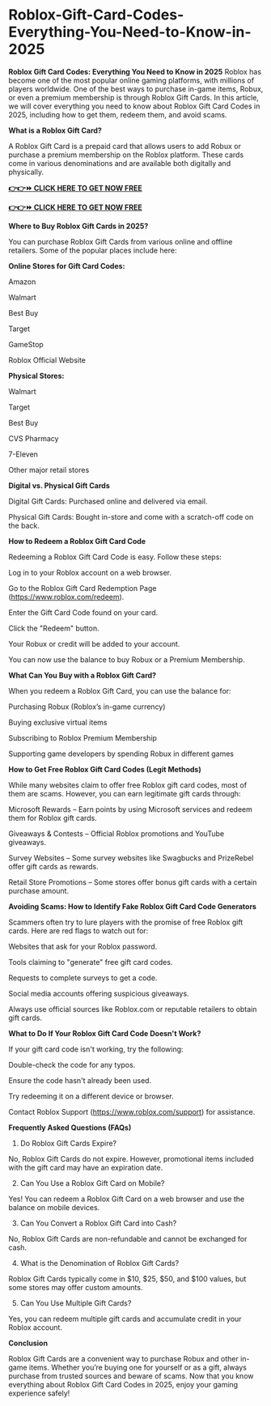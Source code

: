 # Roblox-Gift-Card-Codes-Everything-You-Need-to-Know-in-2025
**Roblox Gift Card Codes: Everything You Need to Know in 2025**
Roblox has become one of the most popular online gaming platforms, with millions of players worldwide. One of the best ways to purchase in-game items, Robux, or even a premium membership is through Roblox Gift Cards. In this article, we will cover everything you need to know about Roblox Gift Card Codes in 2025, including how to get them, redeem them, and avoid scams.

**What is a Roblox Gift Card?**

A Roblox Gift Card is a prepaid card that allows users to add Robux or purchase a premium membership on the Roblox platform. These cards come in various denominations and are available both digitally and physically.

**[👉👉⏩ CLICK HERE TO GET NOW FREE](https://giftcardzoneusa.com/alloffer/alloffercard.html)**

**[👉👉⏩ CLICK HERE TO GET NOW FREE](https://giftcardzoneusa.com/alloffer/alloffercard.html)**

**Where to Buy Roblox Gift Cards in 2025?**

You can purchase Roblox Gift Cards from various online and offline retailers. Some of the popular places include here:

**Online Stores for Gift Card Codes:**

Amazon

Walmart

Best Buy

Target

GameStop

Roblox Official Website

**Physical Stores:**

Walmart

Target

Best Buy

CVS Pharmacy

7-Eleven

Other major retail stores

**Digital vs. Physical Gift Cards**

Digital Gift Cards: Purchased online and delivered via email.

Physical Gift Cards: Bought in-store and come with a scratch-off code on the back.

**How to Redeem a Roblox Gift Card Code**

Redeeming a Roblox Gift Card Code is easy. Follow these steps:

Log in to your Roblox account on a web browser.

Go to the Roblox Gift Card Redemption Page (https://www.roblox.com/redeem).

Enter the Gift Card Code found on your card.

Click the "Redeem" button.

Your Robux or credit will be added to your account.

You can now use the balance to buy Robux or a Premium Membership.

**What Can You Buy with a Roblox Gift Card?**

When you redeem a Roblox Gift Card, you can use the balance for:

Purchasing Robux (Roblox’s in-game currency)

Buying exclusive virtual items

Subscribing to Roblox Premium Membership

Supporting game developers by spending Robux in different games

**How to Get Free Roblox Gift Card Codes (Legit Methods)**

While many websites claim to offer free Roblox gift card codes, most of them are scams. However, you can earn legitimate gift cards through:

Microsoft Rewards – Earn points by using Microsoft services and redeem them for Roblox gift cards.

Giveaways & Contests – Official Roblox promotions and YouTube giveaways.

Survey Websites – Some survey websites like Swagbucks and PrizeRebel offer gift cards as rewards.

Retail Store Promotions – Some stores offer bonus gift cards with a certain purchase amount.

**Avoiding Scams: How to Identify Fake Roblox Gift Card Code Generators**

Scammers often try to lure players with the promise of free Roblox gift cards. Here are red flags to watch out for:

Websites that ask for your Roblox password.

Tools claiming to "generate" free gift card codes.

Requests to complete surveys to get a code.

Social media accounts offering suspicious giveaways.

Always use official sources like Roblox.com or reputable retailers to obtain gift cards.

**What to Do If Your Roblox Gift Card Code Doesn't Work?**

If your gift card code isn't working, try the following:

Double-check the code for any typos.

Ensure the code hasn't already been used.

Try redeeming it on a different device or browser.

Contact Roblox Support (https://www.roblox.com/support) for assistance.

**Frequently Asked Questions (FAQs)**

1. Do Roblox Gift Cards Expire?

No, Roblox Gift Cards do not expire. However, promotional items included with the gift card may have an expiration date.

2. Can You Use a Roblox Gift Card on Mobile?

Yes! You can redeem a Roblox Gift Card on a web browser and use the balance on mobile devices.

3. Can You Convert a Roblox Gift Card into Cash?

No, Roblox Gift Cards are non-refundable and cannot be exchanged for cash.

4. What is the Denomination of Roblox Gift Cards?

Roblox Gift Cards typically come in $10, $25, $50, and $100 values, but some stores may offer custom amounts.

5. Can You Use Multiple Gift Cards?

Yes, you can redeem multiple gift cards and accumulate credit in your Roblox account.

**Conclusion**

Roblox Gift Cards are a convenient way to purchase Robux and other in-game items. Whether you’re buying one for yourself or as a gift, always purchase from trusted sources and beware of scams. Now that you know everything about Roblox Gift Card Codes in 2025, enjoy your gaming experience safely!
